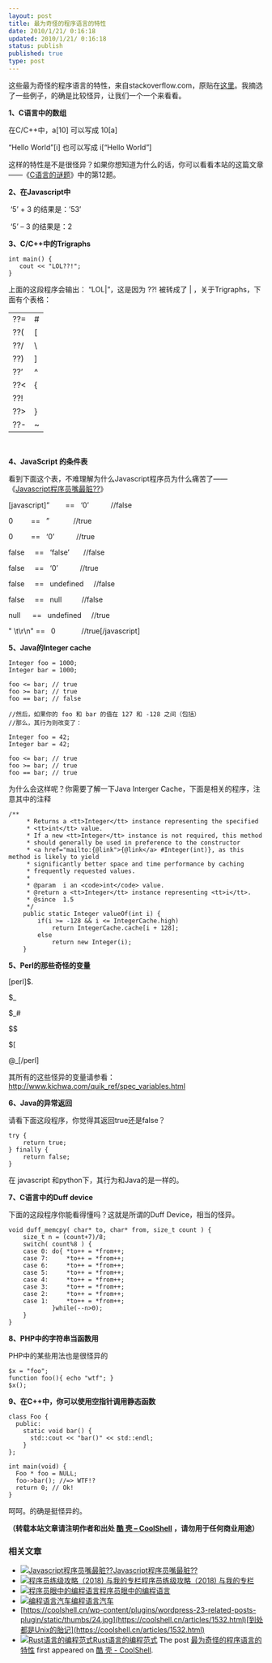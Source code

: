 ```yaml
---
layout: post
title: 最为奇怪的程序语言的特性
date: 2010/1/21/ 0:16:18
updated: 2010/1/21/ 0:16:18
status: publish
published: true
type: post
---
```


这些最为奇怪的程序语言的特性，来自stackoverflow.com，原贴在[这里](http://stackoverflow.com/questions/1995113?sort=votes&page=1)。我摘选了一些例子，的确是比较怪异，让我们一个一个来看看。 


**1、C语言中的数组** 


在C/C++中，a[10] 可以写成 10[a] 


“Hello World”[i] 也可以写成 i[“Hello World”] 


这样的特性是不是很怪异？如果你想知道为什么的话，你可以看看本站的这篇文章——《[C语言的谜题](https://coolshell.cn/articles/945.html)》中的第12题。 


**2、在Javascript中** 


 ‘5’ + 3 的结果是：’53’  

 ‘5’ – 3 的结果是：2 


**3、C/C++中的Trigraphs** 



```
int main() {
   cout << "LOL??!";
}
```

上面的这段程序会输出： “LOL|”，这是因为 ??! 被转成了 | ，关于Trigraphs，下面有个表格： 





|  |  |
| --- | --- |
| ??= | # |
| ??( | [ |
| ??/ | \ |
| ??) | ] |
| ??’ | ^ |
| ??< | { |
| ??! | | |
| ??> | } |
| ??- | ~ |


  


**4、JavaScript 的条件表** 


看到下面这个表，不难理解为什么Javascript程序员为什么痛苦了——《[Javascript程序员嘴最脏??](https://coolshell.cn/articles/1850.html)》 


[javascript]”        ==   ‘0’           //false  

0         ==   ”            //true  

0         ==   ‘0’           //true  

false     ==   ‘false’       //false  

false     ==   ‘0’           //true  

false     ==   undefined     //false  

false     ==   null          //false  

null      ==   undefined     //true  

" \t\r\n" ==   0             //true[/javascript] 


**5、Java的Integer cache** 



```
Integer foo = 1000;
Integer bar = 1000;
 
foo <= bar; // true
foo >= bar; // true
foo == bar; // false
 
//然后，如果你的 foo 和 bar 的值在 127 和 -128 之间（包括）
//那么，其行为则改变了：
 
Integer foo = 42;
Integer bar = 42;
 
foo <= bar; // true
foo >= bar; // true
foo == bar; // true
```

为什么会这样呢？你需要了解一下Java Interger Cache，下面是相关的程序，注意其中的注释



```
/**
     * Returns a <tt>Integer</tt> instance representing the specified
     * <tt>int</tt> value.
     * If a new <tt>Integer</tt> instance is not required, this method
     * should generally be used in preference to the constructor
     * <a href="mailto:{@link">{@link</a> #Integer(int)}, as this method is likely to yield
     * significantly better space and time performance by caching
     * frequently requested values.
     *
     * @param  i an <code>int</code> value.
     * @return a <tt>Integer</tt> instance representing <tt>i</tt>.
     * @since  1.5
     */
    public static Integer valueOf(int i) {
        if(i >= -128 && i <= IntegerCache.high)
            return IntegerCache.cache[i + 128];
        else
            return new Integer(i);
    }

```

**5、Perl的那些奇怪的变量**


[perl]$.  

$\_  

$\_#  

$$  

$[  

@\_[/perl]


其所有的这些怪异的变量请参看：<http://www.kichwa.com/quik_ref/spec_variables.html> 


**6、Java的异常返回**


请看下面这段程序，你觉得其返回true还是false？



```
try {
    return true;
} finally {
    return false;
}
```

在 javascript 和python下，其行为和Java的是一样的。 


**7、C语言中的Duff device**


下面的这段程序你能看得懂吗？这就是所谓的Duff Device，相当的怪异。



```
void duff_memcpy( char* to, char* from, size_t count ) {
    size_t n = (count+7)/8;
    switch( count%8 ) {
    case 0: do{ *to++ = *from++;
    case 7:     *to++ = *from++;
    case 6:     *to++ = *from++;
    case 5:     *to++ = *from++;
    case 4:     *to++ = *from++;
    case 3:     *to++ = *from++;
    case 2:     *to++ = *from++;
    case 1:     *to++ = *from++;
            }while(--n>0);
    }
} 
```

**8、PHP中的字符串当函数用**


PHP中的某些用法也是很怪异的



```
$x = "foo";
function foo(){ echo "wtf"; }
$x();
```

**9、在C++中，你可以使用空指针调用静态函数**



```
class Foo {
  public:
    static void bar() {
      std::cout << "bar()" << std::endl;
    }
};
 
int main(void) {
  Foo * foo = NULL;
  foo->bar(); //=> WTF!?
  return 0; // Ok!
}
```

呵呵。的确是挺怪异的。



**（转载本站文章请注明作者和出处 [酷 壳 – CoolShell](https://coolshell.cn/) ，请勿用于任何商业用途）**



### 相关文章

* [![Javascript程序员嘴最脏??](../wp-content/uploads/2009/11/programming_language-150x150.jpg)](https://coolshell.cn/articles/1850.html)[Javascript程序员嘴最脏??](https://coolshell.cn/articles/1850.html)
* [![程序员练级攻略（2018)  与我的专栏](../wp-content/uploads/2018/05/300x262-150x150.jpg)](https://coolshell.cn/articles/18360.html)[程序员练级攻略（2018) 与我的专栏](https://coolshell.cn/articles/18360.html)
* [![程序员眼中的编程语言](../wp-content/uploads/2009/12/language-fanboys-150x150.jpg)](https://coolshell.cn/articles/1992.html)[程序员眼中的编程语言](https://coolshell.cn/articles/1992.html)
* [![编程语言汽车](../wp-content/uploads/2009/11/oscar-meyer-wienermobile-150x150.jpg)](https://coolshell.cn/articles/1839.html)[编程语言汽车](https://coolshell.cn/articles/1839.html)
* [https://coolshell.cn/wp-content/plugins/wordpress-23-related-posts-plugin/static/thumbs/24.jpg](https://coolshell.cn/articles/1532.html)[到处都是Unix的胎记](https://coolshell.cn/articles/1532.html)
* [![Rust语言的编程范式](../wp-content/uploads/2020/03/rust-social-wide-150x150.jpg)](https://coolshell.cn/articles/20845.html)[Rust语言的编程范式](https://coolshell.cn/articles/20845.html)
The post [最为奇怪的程序语言的特性](https://coolshell.cn/articles/2053.html) first appeared on [酷 壳 - CoolShell](https://coolshell.cn).